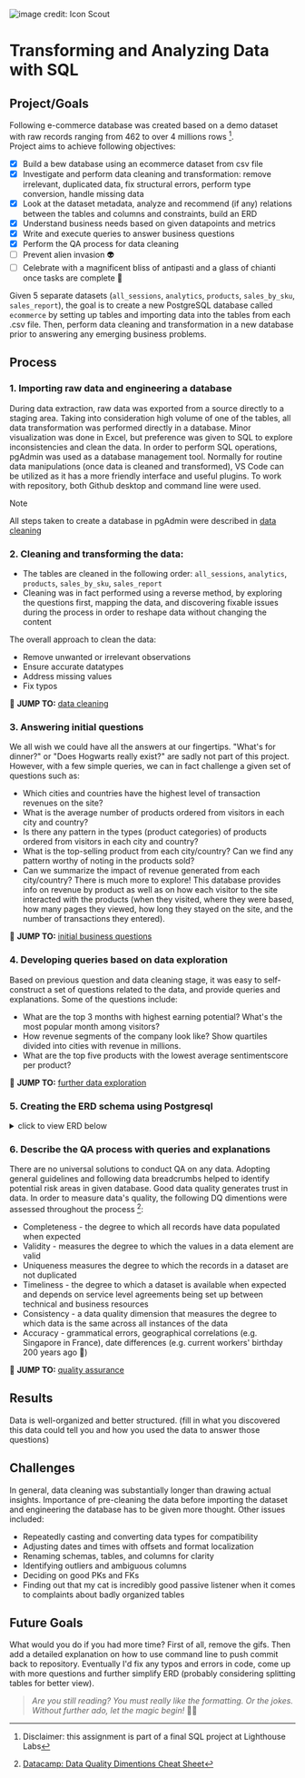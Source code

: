![image credit: Icon Scout](https://cdn3d.iconscout.com/3d/premium/thumb/search-for-product-on-e-commerce-website-6209340-5102567.png)
# Transforming and Analyzing Data with SQL

## Project/Goals
Following e-commerce database was created based on a demo dataset with raw records ranging from 462 to over 4 millions rows [^1].  
Project aims to achieve following objectives:

- [x] Build a bew database using an ecommerce dataset from csv file
- [x] Investigate and perform data cleaning and transformation: remove irrelevant, duplicated data, fix structural errors, perform type conversion, handle missing data
- [x] Look at the dataset metadata, analyze and recommend (if any) relations between the tables and columns and constraints, build an ERD
- [x] Understand business needs based on given datapoints and metrics
- [x] Write and execute queries to answer business questions
- [x] Perform the QA process for data cleaning
- [ ] Prevent alien invasion :alien:
- [ ] Celebrate with a magnificent bliss of antipasti and a glass of chianti once tasks are complete :wine_glass:

Given 5 separate datasets (`all_sessions`, `analytics`, `products`, `sales_by_sku`, `sales_report`), the goal is to create a new PostgreSQL database called `ecommerce` by setting up tables and importing data into the tables from each .csv file. Then, perform data cleaning and transformation in a new database prior to answering any emerging business problems.

## Process
### 1. Importing raw data and engineering a database
During data extraction, raw data was exported from a source directly to a staging area. Taking into consideration high volume of one of the tables, all data transformation was performed directly in a database. Minor visualization was done in Excel, but preference was given to SQL to explore inconsistencies and clean the data. In order to perform SQL operations, pgAdmin was used as a database management tool. Normally for routine data manipulations (once data is cleaned and transformed), VS Code can be utilized as it has a more friendly interface and useful plugins. To work with repository, both Github desktop and command line were used.

> [!NOTE]
> All steps taken to create a database in pgAdmin were described in [data cleaning](https://github.com/ankamercier/Final-SQL-Project/blob/main/cleaning_data.md) 

### 2. Cleaning and transforming the data:

- The tables are cleaned in the following order: `all_sessions`, `analytics`, `products`, `sales_by_sku`, `sales_report`
- Cleaning was in fact performed using a reverse method, by exploring the questions first, mapping the data, and discovering fixable issues during the process in order to reshape data without changing the content

The overall approach to clean the data:
- Remove unwanted or irrelevant observations
- Ensure accurate datatypes
- Address missing values
- Fix typos
  
 :pushpin: **JUMP TO:** [data cleaning](https://github.com/ankamercier/Final-SQL-Project/blob/main/cleaning_data.md)

### 3. Answering initial questions
We all wish we could have all the answers at our fingertips. "What's for dinner?" or "Does Hogwarts really exist?" are sadly not part of this project. 
However, with a few simple queries, we can in fact challenge a given set of questions such as:
- Which cities and countries have the highest level of transaction revenues on the site?
- What is the average number of products ordered from visitors in each city and country?
- Is there any pattern in the types (product categories) of products ordered from visitors in each city and country?
- What is the top-selling product from each city/country? Can we find any pattern worthy of noting in the products sold?
- Can we summarize the impact of revenue generated from each city/country?
There is much more to explore! This database provides info on revenue by product as well as on how each visitor to the site interacted with the products (when they visited, where they were based, how many pages they viewed, how long they stayed on the site, and the number of transactions they entered).

:pushpin: **JUMP TO:** [initial business questions](https://github.com/ankamercier/Final-SQL-Project/blob/main/starting_with_data.md)

### 4. Developing queries based on data exploration
Based on previous question and data cleaning stage, it was easy to self-construct a set of questions related to the data, and provide queries and explanations. 
Some of the questions include:
- What are the top 3 months with highest earning potential? What's the most popular month among visitors?
- How revenue segments of the company look like? Show quartiles divided into cities with revenue in millions.
- What are the top five products with the lowest average sentimentscore per product?

:pushpin: **JUMP TO:** [further data exploration](https://github.com/ankamercier/Final-SQL-Project/blob/main/starting_with_data.md)

### 5. Creating the ERD schema using Postgresql 

<details>
  
<summary>click to view ERD below</summary>

![Rick roll](https://c.tenor.com/4gPD1ccxrVgAAAAC/rick-ashley-dance.gif)

### Gotcha!

You can check ERD in a section on the left. 

_(if you are still seeing this, I must have forgotten to take down Rick after practicing importing gifs to Github)_

</details>

### 6. Describe the QA process with queries and explanations

There are no universal solutions to conduct QA on any data. Adopting general guidelines and following data breadcrumbs helped to identify potential risk areas in given database.
Good data quality generates trust in data. In order to measure data's quality, the following DQ dimentions were assessed throughout the process [^2]:
- Completeness - the degree to which all records have data populated when expected
- Validity - measures the degree to which the values in a data element are valid
- Uniqueness measures the degree to which the records in a dataset are not duplicated
- Timeliness - the degree to which a dataset is available when expected and depends on service level agreements being set up between technical and business resources
- Consistency - a data quality dimension that measures the degree to which data is the same across all instances of the data
- Accuracy - grammatical errors, geographical correlations (e.g. Singapore in France), date differences (e.g. current workers' birthday 200 years ago 🧛)

:pushpin: **JUMP TO:** [quality assurance](https://github.com/ankamercier/Final-SQL-Project/blob/main/QA.md)

## Results
Data is well-organized and better structured.
(fill in what you discovered this data could tell you and how you used the data to answer those questions)

## Challenges 
In general, data cleaning was substantially longer than drawing actual insights. Importance of pre-cleaning the data before importing the dataset and engineering the database has to be given more thought. Other issues included:
- Repeatedly casting and converting data types for compatibility
- Adjusting dates and times with offsets and format localization
- Renaming schemas, tables, and columns for clarity
- Identifying outliers and ambiguous columns
- Deciding on good PKs and FKs
- Finding out that my cat is incredibly good passive listener when it comes to complaints about badly organized tables

## Future Goals
What would you do if you had more time? First of all, remove the gifs. Then add a detailed explanation on how to use command line to push commit back to repository. Eventually I'd fix any typos and errors in code, come up with more questions and further simplify ERD (probably considering splitting tables for better view).

 > _Are you still reading? You must really like the formatting. Or the jokes. Without further ado, let the magic begin!_ :mage_man:

[^1]: Disclaimer: this assignment is part of a final SQL project at Lighthouse Labs
[^2]: [Datacamp: Data Quality Dimentions Cheat Sheet](https://www.datacamp.com/cheat-sheet/data-quality-dimensions-cheat-s)
